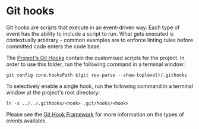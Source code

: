 # Git hooks

Git hooks are scripts that execute in an event-driven way. Each type of event
has the ability to include a script to run. What gets executed is contextually
arbitrary - common examples are to enforce linting rules before committed code
enters the code base.

The [Project's Git Hooks] contain the customised scripts for the project. In
order to use this folder, run the following command in a terminal window:

```shell
git config core.hooksPath $(git rev-parse --show-toplevel)/.githooks
```

To selectively enable a single hook, run the following command in a terminal window
at the project's root directory:

```shell
ln -s ../../.githooks/<hook> .git/hooks/<hook>
```

Please see the [Git Hook Framework] for more information on the types of events
available.

[Project's Git Hooks]: /.githooks

[Git Hook Framework]: https://git-scm.com/docs/githooks
